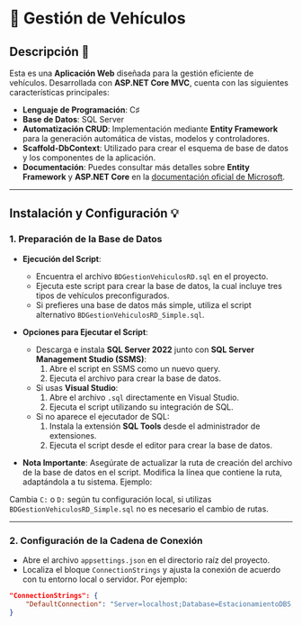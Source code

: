 # 🚗 **Gestión de Vehículos**

## Descripción 📄
Esta es una **Aplicación Web** diseñada para la gestión eficiente de vehículos. Desarrollada con **ASP.NET Core MVC**, cuenta con las siguientes características principales:

- **Lenguaje de Programación**: C♯
- **Base de Datos**: SQL Server
- **Automatización CRUD**: Implementación mediante **Entity Framework** para la generación automática de vistas, modelos y controladores.
- **Scaffold-DbContext**: Utilizado para crear el esquema de base de datos y los componentes de la aplicación.
- **Documentación**: Puedes consultar más detalles sobre **Entity Framework** y **ASP.NET Core** en la [documentación oficial de Microsoft](https://docs.microsoft.com).

---

## Instalación y Configuración 💡

### 1. **Preparación de la Base de Datos**

- **Ejecución del Script**:
  - Encuentra el archivo `BDGestionVehiculosRD.sql` en el proyecto.
  - Ejecuta este script para crear la base de datos, la cual incluye tres tipos de vehículos preconfigurados.
  - Si prefieres una base de datos más simple, utiliza el script alternativo `BDGestionVehiculosRD_Simple.sql`.

- **Opciones para Ejecutar el Script**:
  - Descarga e instala **SQL Server 2022** junto con **SQL Server Management Studio (SSMS)**:
    1. Abre el script en SSMS como un nuevo query.
    2. Ejecuta el archivo para crear la base de datos.
  - Si usas **Visual Studio**:
    1. Abre el archivo `.sql` directamente en Visual Studio.
    2. Ejecuta el script utilizando su integración de SQL.
  - Si no aparece el ejecutador de SQL:
    1. Instala la extensión **SQL Tools** desde el administrador de extensiones.
    2. Ejecuta el script desde el editor para crear la base de datos.

- **Nota Importante**:
  Asegúrate de actualizar la ruta de creación del archivo de la base de datos en el script. Modifica la línea que contiene la ruta, adaptándola a tu sistema. Ejemplo:


Cambia `C:` o `D:` según tu configuración local, si utilizas `BDGestionVehiculosRD_Simple.sql` no es necesario el cambio de rutas.

---

### 2. **Configuración de la Cadena de Conexión**

- Abre el archivo `appsettings.json` en el directorio raíz del proyecto.
- Localiza el bloque `ConnectionStrings` y ajusta la conexión de acuerdo con tu entorno local o servidor. Por ejemplo:
```json
"ConnectionStrings": {
    "DefaultConnection": "Server=localhost;Database=EstacionamientoDBS;Integrated Security=True;TrustServerCertificate=True;"
}



